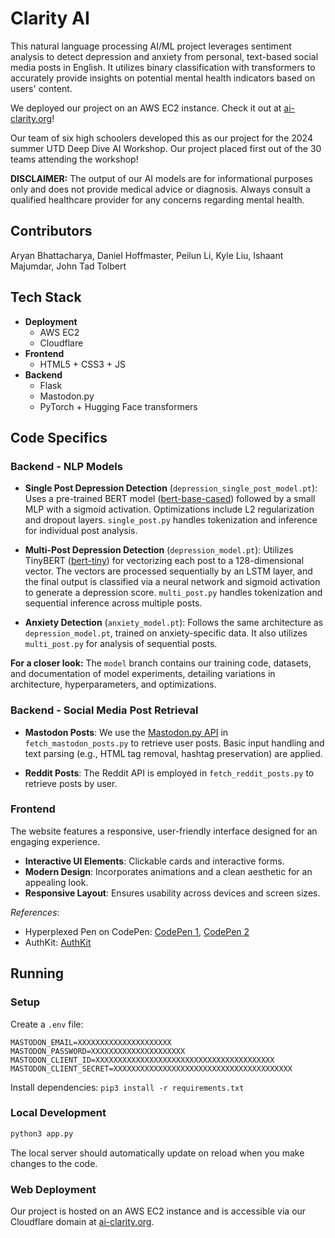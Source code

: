 # Clarity AI

This natural language processing AI/ML project leverages sentiment analysis to detect depression and anxiety from personal, text-based social media posts in English. It utilizes binary classification with transformers to accurately provide insights on potential mental health indicators based on users' content. 

We deployed our project on an AWS EC2 instance. Check it out at [ai-clarity.org](https://ai-clarity.org/)!

Our team of six high schoolers developed this as our project for the 2024 summer UTD Deep Dive AI Workshop. Our project placed first out of the 30 teams attending the workshop!

**DISCLAIMER:** The output of our AI models are for informational purposes only and does not provide medical advice or diagnosis. Always consult a qualified healthcare provider for any concerns regarding mental health.

## Contributors

Aryan Bhattacharya, Daniel Hoffmaster, Peilun Li, Kyle Liu, Ishaant Majumdar, John Tad Tolbert

## Tech Stack

* **Deployment**
  * AWS EC2
  * Cloudflare
* **Frontend**
  * HTML5 + CSS3 + JS
* **Backend**
  * Flask
  * Mastodon.py
  * PyTorch + Hugging Face transformers

## Code Specifics

### Backend - NLP Models

* **Single Post Depression Detection** (`depression_single_post_model.pt`): Uses a pre-trained BERT model ([bert-base-cased](https://huggingface.co/docs/transformers/en/model_doc/bert)) followed by a small MLP with a sigmoid activation. Optimizations include L2 regularization and dropout layers. `single_post.py` handles tokenization and inference for individual post analysis.

* **Multi-Post Depression Detection** (`depression_model.pt`): Utilizes TinyBERT ([bert-tiny](https://huggingface.co/prajjwal1/bert-tiny)) for vectorizing each post to a 128-dimensional vector. The vectors are processed sequentially by an LSTM layer, and the final output is classified via a neural network and sigmoid activation to generate a depression score. `multi_post.py` handles tokenization and sequential inference across multiple posts.

* **Anxiety Detection** (`anxiety_model.pt`): Follows the same architecture as `depression_model.pt`, trained on anxiety-specific data. It also utilizes `multi_post.py` for analysis of sequential posts.

**For a closer look:** The `model` branch contains our training code, datasets, and documentation of model experiments, detailing variations in architecture, hyperparameters, and optimizations.

### Backend - Social Media Post Retrieval

* **Mastodon Posts**: We use the [Mastodon.py API](https://mastodonpy.readthedocs.io/en/stable/) in `fetch_mastodon_posts.py` to retrieve user posts. Basic input handling and text parsing (e.g., HTML tag removal, hashtag preservation) are applied.

* **Reddit Posts**: The Reddit API is employed in `fetch_reddit_posts.py` to retrieve posts by user.

### Frontend

The website features a responsive, user-friendly interface designed for an engaging experience.

- **Interactive UI Elements**: Clickable cards and interactive forms.
- **Modern Design**: Incorporates animations and a clean aesthetic for an appealing look.
- **Responsive Layout**: Ensures usability across devices and screen sizes.

*References*:  
- Hyperplexed Pen on CodePen: [CodePen 1](https://codepen.io/Hyperplexed/full/MWQeYLW), [CodePen 2](https://codepen.io/Hyperplexed/pen/YzeOLYe)  
- AuthKit: [AuthKit](https://www.authkit.com/)

## Running

### Setup

Create a `.env` file:
```
MASTODON_EMAIL=XXXXXXXXXXXXXXXXXXXXX
MASTODON_PASSWORD=XXXXXXXXXXXXXXXXXXXXX
MASTODON_CLIENT_ID=XXXXXXXXXXXXXXXXXXXXXXXXXXXXXXXXXXXXXXXX
MASTODON_CLIENT_SECRET=XXXXXXXXXXXXXXXXXXXXXXXXXXXXXXXXXXXXXXXX
```

Install dependencies: `pip3 install -r requirements.txt`

### Local Development

```bash
python3 app.py
```

The local server should automatically update on reload when you make changes to the code.

### Web Deployment

Our project is hosted on an AWS EC2 instance and is accessible via our Cloudflare domain at [ai-clarity.org](https://ai-clarity.org/).
